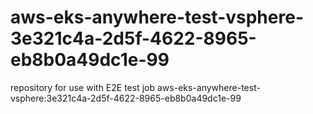 # aws-eks-anywhere-test-vsphere-3e321c4a-2d5f-4622-8965-eb8b0a49dc1e-99
repository for use with E2E test job aws-eks-anywhere-test-vsphere:3e321c4a-2d5f-4622-8965-eb8b0a49dc1e-99
